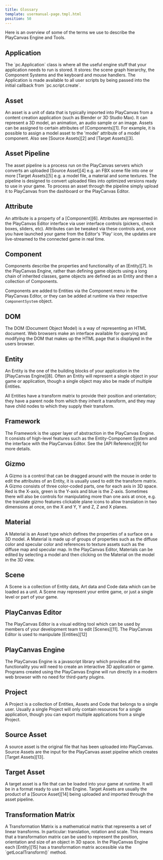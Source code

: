 ```yaml
---
title: Glossary
template: usermanual-page.tmpl.html
position: 50
---
```


Here is an overview of some of the terms we use to describe the PlayCanvas Engine and Tools.

<h2 id="app">Application</h2>
The `pc.Application` class is where all the useful engine stuff that your application needs to run is stored. It stores: the scene graph hierarchy, the Component Systems and the keyboard and mouse handlers. The Application is made available to all user scripts by being passed into the initial callback from `pc.script.create`.

<h2 id="asset">Asset</h2>
An asset is a unit of data that is typically imported into PlayCanvas from a content creation application (such as Blender or 3D Studio Max). It can represent a 3D model, an animation, an audio sample or an image. Assets can be assigned to certain attributes of [Components][1]. For example, it is possible to assign a model asset to the 'model' attribute of a model component. Also see [Source Assets][2] and [Target Assets][3].

<h2 id="asset_pipeline">Asset Pipeline</h2>
The asset pipeline is a process run on the PlayCanvas servers which converts an uploaded [Source Asset][4] e.g. an FBX scene file into one or more [Target Assets][5] e.g. a model file, a material and some textures. The pipeline is designed to convert uploaded files into optimized versions ready to use in your game. To process an asset through the pipeline simply upload it to PlayCanvas from the dashboard or the PlayCanvas Editor.

<h2 id="attribute">Attribute</h2>
An attribute is a property of a [Component][6]. Attributes are represented in the PlayCanvas Editor interface via user interface controls (pickers, check boxes, sliders, etc). Attributes can be tweaked via these controls and, once you have launched your game from the Editor's 'Play' icon, the updates are live-streamed to the connected game in real time.

<h2 id="component">Component</h2>
Components describe the properties and functionality of an [Entity][7]. In the PlayCanvas Engine, rather than defining game objects using a long chain of inherited classes, game objects are defined as an Entity and then a collection of Components.

Components are added to Entities via the Component menu in the PlayCanvas Editor, or they can be added at runtime via their respective `ComponentSystem` object.

<h2 id="dom">DOM</h2>
The DOM (Document Object Model) is a way of representing an HTML document. Web browsers make an interface available for querying and modifying the DOM that makes up the HTML page that
is displayed in the users browser.

<h2 id="entity">Entity</h2>
An Entity is the one of the building blocks of your application in the [PlayCanvas Engine][8]. Often an Entity will represent a single object in your game or application, though a single object may also be made of multiple Entities.

All Entities have a transform matrix to provide their position and orientation;
they have a parent node from which they inherit a transform, and they may have child nodes to which they supply their transform.

<h2 id="framework">Framework</h2>
The Framework is the upper layer of abstraction in the PlayCanvas Engine. It consists of high-level features such as the Entity-Component System and the interface with the PlayCanvas Editor. See the [API Reference][9] for more details.

<h2 id="gizmo">Gizmo</h2>
A Gizmo is a control that can be dragged around with the mouse in order to edit the attributes of an Entity, it is usually used to edit the transform matrix. A Gizmo consists of
three color-coded parts, one for each axis in 3D space. Red is the X-axis, green is the Y-axis and blue is the Z-axis. Sometimes there will also be controls for manipulating
more than one axis at once, e.g. the translate gizmo features clickable plane icons to allow translation in two dimensions at once, on the X and Y, Y and Z, Z and X planes.

<h2 id="material">Material</h2>
A Material is an Asset type which defines the properties of a surface on a 3D model. A Material is made up of groups of properties such as the diffuse color and specular color and references to texture assets such as the diffuse map and specular map. In the PlayCanvas Editor, Materials can be edited by selecting a model and then clicking on the Material on the model in the 3D view.

<h2 id="scene">Scene</h2>
A Scene is a collection of Entity data, Art data and Code data which can be loaded as a unit. A Scene may represent your entire game, or just a single level or part of your game.

<h2 id="editor">PlayCanvas Editor</h2>
The PlayCanvas Editor is a visual editing tool which can be used by members of your development team to edit [Scenes][11]. The PlayCanvas Editor is used to manipulate [Entities][12]

<h2 id="engine">PlayCanvas Engine</h2>
The PlayCanvas Engine is a javascript library which provides all the functionality you will need to create an interactive 3D application or game.
Programs created using the PlayCanvas Engine will run directly in a modern web browser with no need for third-party plugins.

<h2 id="project">Project</h2>
A Project is a collection of Entities, Assets and Code that belongs to a single user. Usually a single Project will only contain resources for a single application, though you can export multiple applications from a single Project.

<h2 id="source_asset">Source Asset</h2>
A source asset is the original file that has been uploaded into PlayCanvas. Source Assets are the input for the PlayCanvas asset pipeline which creates [Target Assets][13].

<h2 id="target_asset">Target Asset</h2>
A target asset is a file that can be loaded into your game at runtime. It will be in a format ready to use in the Engine. Target Assets are usually the product of a [Source Asset][14] being uploaded and imported through the asset pipeline.

<h2 id="transform">Transformation Matrix</h2>
A Transformation Matrix is a mathematical matrix that represents a set of linear transforms. In particular: translation, rotation and scale. This means that a transformation matrix can be used to represent the position, orientation and size of an object in 3D space. In the PlayCanvas Engine each [Entity][15] has a transformation matrix accessible via the `getLocalTransform()` method.


[1]: #component
[2]: #source_asset
[3]: #target_asset
[4]: #source_asset
[5]: #target_asset
[6]: #component
[7]: #entity
[8]: #engine
[9]: /engine/api/stable
[10]: #explorer
[11]: #scene
[12]: #entity
[13]: #target_asset
[14]: #source_asset
[15]: #entity
